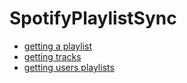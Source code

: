 
# SpotifyPlaylistSync

- [getting a playlist](https://developer.spotify.com/web-api/get-playlist)
- [getting tracks](https://developer.spotify.com/web-api/get-playlists-tracks/)
- [getting users playlists](https://developer.spotify.com/web-api/get-list-users-playlists/)

